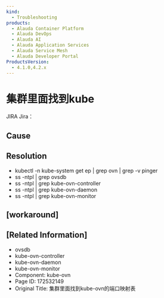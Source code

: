 ```yaml
---
kind:
  - Troubleshooting
products:
  - Alauda Container Platform
  - Alauda DevOps
  - Alauda AI
  - Alauda Application Services
  - Alauda Service Mesh
  - Alauda Developer Portal
ProductsVersion:
  - 4.1.0,4.2.x
---
```

<!-- A type of document that involves encountering a fault, diagnosing it, performing root cause analysis, and providing solutions. -->

# 集群里面找到kube

JIRA Jira：

## Cause

## Resolution
- kubectl -n kube-system get ep | grep ovn | grep -v pinger
- ss -ntpl | grep ovsdb
- ss -ntpl | grep kube-ovn-controller
- ss -ntpl | grep kube-ovn-daemon
- ss -ntpl | grep kube-ovn-monitor

## [workaround]

## [Related Information]
- ovsdb
- kube-ovn-controller
- kube-ovn-daemon
- kube-ovn-monitor
- Component: kube-ovn
- Page ID: 172532149
- Original Title: 集群里面找到kube-ovn的端口映射表
